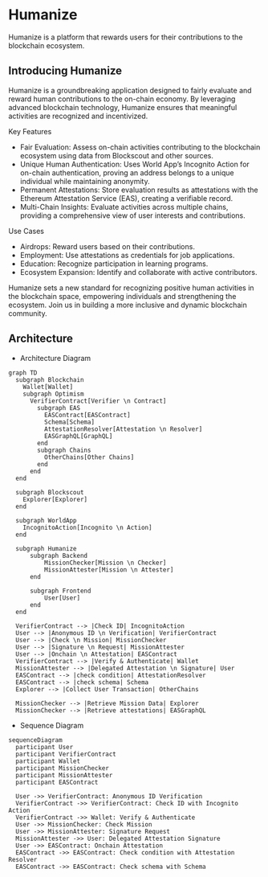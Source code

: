 # Humanize

Humanize is a platform that rewards users for their contributions to the blockchain ecosystem.

## Introducing Humanize

Humanize is a groundbreaking application designed to fairly evaluate and reward human contributions to the on-chain economy. By leveraging advanced blockchain technology, Humanize ensures that meaningful activities are recognized and incentivized.

Key Features

- Fair Evaluation: Assess on-chain activities contributing to the blockchain ecosystem using data from Blockscout and other sources.
- Unique Human Authentication: Uses World App’s Incognito Action for on-chain authentication, proving an address belongs to a unique individual while maintaining anonymity.
- Permanent Attestations: Store evaluation results as attestations with the Ethereum Attestation Service (EAS), creating a verifiable record.
- Multi-Chain Insights: Evaluate activities across multiple chains, providing a comprehensive view of user interests and contributions.

Use Cases

- Airdrops: Reward users based on their contributions.
- Employment: Use attestations as credentials for job applications.
- Education: Recognize participation in learning programs.
- Ecosystem Expansion: Identify and collaborate with active contributors.

Humanize sets a new standard for recognizing positive human activities in the blockchain space, empowering individuals and strengthening the ecosystem. Join us in building a more inclusive and dynamic blockchain community.

## Architecture

- Architecture Diagram
  
```mermaid
graph TD
  subgraph Blockchain
    Wallet[Wallet]
    subgraph Optimism                
      VerifierContract[Verifier \n Contract]      
        subgraph EAS
          EASContract[EASContract]
          Schema[Schema]
          AttestationResolver[Attestation \n Resolver]
          EASGraphQL[GraphQL]
        end
        subgraph Chains
          OtherChains[Other Chains]
        end
      end
  end

  subgraph Blockscout
    Explorer[Explorer]
  end
 
  subgraph WorldApp
    IncognitoAction[Incognito \n Action]
  end

  subgraph Humanize
      subgraph Backend
          MissionChecker[Mission \n Checker]
          MissionAttester[Mission \n Attester]
      end
      
      subgraph Frontend
          User[User]
      end
  end

  VerifierContract --> |Check ID| IncognitoAction
  User --> |Anonymous ID \n Verification| VerifierContract
  User --> |Check \n Mission| MissionChecker
  User --> |Signature \n Request| MissionAttester
  User --> |Onchain \n Attestation| EASContract
  VerifierContract --> |Verify & Authenticate| Wallet
  MissionAttester --> |Delegated Attestation \n Signature| User
  EASContract --> |check condition| AttestationResolver
  EASContract --> |check schema| Schema
  Explorer --> |Collect User Transaction| OtherChains

  MissionChecker --> |Retrieve Mission Data| Explorer
  MissionChecker --> |Retrieve attestations| EASGraphQL
```


- Sequence Diagram
```mermaid
sequenceDiagram
  participant User
  participant VerifierContract
  participant Wallet
  participant MissionChecker
  participant MissionAttester
  participant EASContract

  User ->> VerifierContract: Anonymous ID Verification
  VerifierContract ->> VerifierContract: Check ID with Incognito Action
  VerifierContract ->> Wallet: Verify & Authenticate
  User ->> MissionChecker: Check Mission
  User ->> MissionAttester: Signature Request
  MissionAttester ->> User: Delegated Attestation Signature
  User ->> EASContract: Onchain Attestation
  EASContract ->> EASContract: Check condition with Attestation Resolver
  EASContract ->> EASContract: Check schema with Schema
```